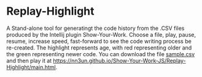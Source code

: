 # Replay-Highlight
A Stand-alone tool for generatingt the code history from the .CSV files produced by the Intellij plugin Show-Your-Work. Choose a file, play, pause, resume, increase speed, fast-forward to see the code writing process be re-created. The highlight represents age, with red representing older and the green representing newer code. You can download the file [sample.csv](https://raw.githubusercontent.com/nn3un/Show-Your-Work-JS/master/Replay-Highlight/sample.csv) and then play it at https://nn3un.github.io/Show-Your-Work-JS/Replay-Highlight/main.html. 
